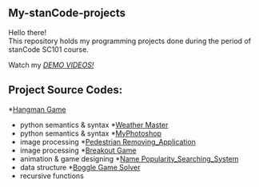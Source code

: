 ## My-stanCode-projects
Hello there!\
This repository holds my programming projects done during the period of stanCode SC101 course.

Watch my *[DEMO VIDEOS!](https://drive.google.com/drive/folders/1Gi3bn9qPW_gR0ISyGzVPLd5Bztdvd7rF?fbclid=IwAR36BW3v_bHn-Idsh-0_ROSWLwrXOzoervZId25OOzH2LX4b6FCGDfULdDg)*

## Project Source Codes:
*[Hangman Game](https://github.com/stanCode-Turing-demo/projects/blob/master/stanCode_Projects/hangman_game/hangman_ext.py)
 - python semantics & syntax
*[Weather Master](https://github.com/stanCode-Turing-demo/projects/b1ob/master/stanCode_Projects/weather_master/weather_master.py)
 - python semantics & syntax
*[MyPhotoshop](https://drive.google.com/file/d/15njGxR2sIMNQ4ClMTGww27taTkEDm9o7/view?usp=sharing)
 - image processing
*[Pedestrian Removing_Application](https://drive.google.com/file/d/1BMOBX9Eb5QkP5gfB4GcUWVEbEOaWmAhI/view?usp=sharing)
 - image processing
*[Breakout Game](https://github.com/stanCode-Turing-demo/projects/blob/master/stanCode_Projects/break_out_game/breakout.py)
 - animation & game designing
*[Name Popularity_Searching_System](https://github.com/stanCode-Turing-demo/projects/blob/master/stanCode_Projects/name_popularity_searching_system/babygraphics.py)
 - data structure
*[Boggle Game Solver](https://github.com/stanCode-Turing-demo/projects/blob/master/stanCode_Projects/boggle_game_solver/boggle.py)
 - recursive functions
